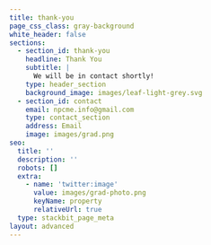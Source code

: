 ```yaml
---
title: thank-you
page_css_class: gray-background
white_header: false
sections:
  - section_id: thank-you
    headline: Thank You
    subtitle: |
      We will be in contact shortly!
    type: header_section
    background_image: images/leaf-light-grey.svg
  - section_id: contact
    email: npcme.info@gmail.com
    type: contact_section
    address: Email
    image: images/grad.png
seo:
  title: ''
  description: ''
  robots: []
  extra:
    - name: 'twitter:image'
      value: images/grad-photo.png
      keyName: property
      relativeUrl: true
  type: stackbit_page_meta
layout: advanced
---
```

